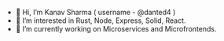 - 👋 Hi, I’m Kanav Sharma ( username - @danted4 )
- 👀 I’m interested in Rust, Node, Express, Solid, React.
- 🌱 I’m currently working on Microservices and Microfrontends.

<!---
danted4/danted4 is a ✨ special ✨ repository because its `README.md` (this file) appears on your GitHub profile.
You can click the Preview link to take a look at your changes.
--->
